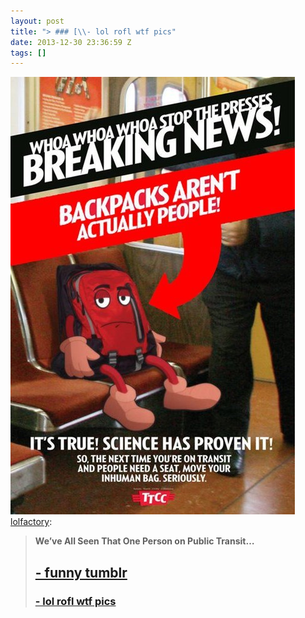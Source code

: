 ```yaml
---
layout: post
title: "> ### [\\- lol rofl wtf pics"
date: 2013-12-30 23:36:59 Z
tags: []
---
```

![](/media/2013/12/71685008060.jpg)
[lolfactory](http://lolfactory.tumblr.com/post/70656938717/weve-all-seen-that-one-person-on-public-transit):

> **We’ve All Seen That One Person on Public Transit…**  
> 
> [\- funny tumblr](http://lolfactory.tumblr.com)
> -----------------------------------------------
> 
>   
> 
> ### [\- lol rofl wtf pics](http://bit.ly/1baRfpl)
